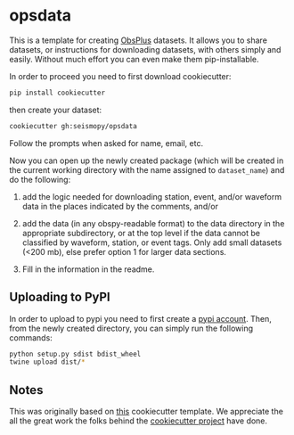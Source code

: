 # opsdata

This is a template for creating [ObsPlus](www.github.com/niosh-mining/obsplus)
datasets. It allows you to share datasets, or instructions for downloading datasets,
with others simply and easily. Without much effort you can even make them pip-installable.

In order to proceed you need to first download cookiecutter:

```bash
pip install cookiecutter
```

then create your dataset:

```bash
cookiecutter gh:seismopy/opsdata
```

Follow the prompts when asked for name, email, etc.

Now you can open up the newly created package (which will be created in the
current working directory with the name assigned to `dataset_name`)
and do the following:

1) add the logic needed for downloading station, event, and/or waveform data
in the places indicated by the comments, and/or

2) add the data (in any obspy-readable format) to the data directory in the
appropriate subdirectory, or at the top level if the data cannot be classified
by waveform, station, or event tags. Only add small datasets (<200 mb),
else prefer option 1 for larger data sections.

3) Fill in the information in the readme.

## Uploading to PyPI

In order to upload to pypi you need to first create a
[pypi account](https://pypi.org/account/register/). Then, from the newly created
directory, you can simply run the following commands:

```bash
python setup.py sdist bdist_wheel
twine upload dist/*
```

## Notes
This was originally based on [this](https://github.com/audreyr/cookiecutter-pypackage)
cookiecutter template. We appreciate the all the great work the folks behind the
[cookiecutter project](https://github.com/audreyr/cookiecutter) have done.
